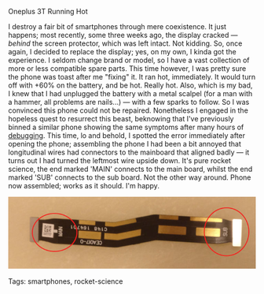 Oneplus 3T Running Hot

I destroy a fair bit of smartphones through mere coexistence. It just happens; most recently, some three weeks ago, the display cracked — _behind_ the screen protector, which was left intact. Not kidding. So, once again, I decided to replace the display; yes, on my own, I kinda got the experience. I seldom change brand or model, so I have a vast collection of more or less compatible spare parts. This time however, I was pretty sure the phone was toast after me "fixing" it. It ran hot, immediately. It would turn off with +60% on the battery, and be hot. Really hot. Also, which is my bad, I knew that I had unplugged the battery with a metal scalpel (for a man with a hammer, all problems are nails...) — with a few sparks to follow. So I was convinced this phone could not be repaired. Nonetheless I engaged in the hopeless quest to resurrect this beast, beknowing that I've previously binned a similar phone showing the same symptoms after many hours of [debugging](http://foldoc.org/debugging). This time, lo and behold, I spotted the error immediately after opening the phone; assembling the phone I had been a bit annoyed that longitudinal wires had connectors to the mainboard that aligned badly — it turns out I had turned the leftmost wire upside down. It's pure rocket science, the end marked 'MAIN' connects to the main board, whilst the end marked 'SUB' connects to the sub board. Not the other way around. Phone now assembled; works as it should. I'm happy.

![Connector](media/wire-ribbon-oneplus-3t.jpg)

Tags: smartphones, rocket-science
